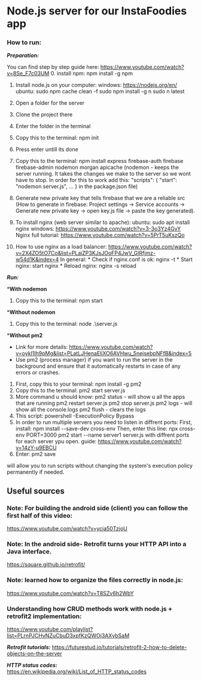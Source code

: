 # Node.js server for our InstaFoodies app

<!-- Working on linux is prefered -->
### How to run:

***Preparation:***


You can find step by step guide here: https://www.youtube.com/watch?v=8Se_F7c03UM
0. install npm: npm install -g npm
1. Install node.js on your computer:
    windows: https://nodejs.org/en/
    ubuntu: sudo npm cache clean -f
            sudo npm install -g n
            sudo n latest
2. Open a folder for the server
3. Clone the project there
4. Enter the folder in the terminal
5. Copy this to the terminal: npm init
6. Press enter untill its done
7. Copy this to the terminal: npm install express firebase-auth firebase firebase-admin nodemon morgan apicache
   (nodemon - keeps the server running. It takes the changes we make to the server so we wont have to stop. In order for this to work add this:
    "scripts": {
        "start": "nodemon server.js",
        ...
    }
    in the package.json file)
 
8. Generate new private key that tells firebase that we are a reliable src
   (How to generate in firebase: 
   Project settings -> Service accounts -> Generate new private key 
                    -> open key.js file -> paste the key generated).
9. To install nginx (web server similar to apache):
    ubuntu: sudo apt install nginx
    windows: https://www.youtube.com/watch?v=3-3o3Yz4GvY
    Nginx full tutorial: https://www.youtube.com/watch?v=5PrT5uKszQo
10. How to use nginx as a load balancer:
    https://www.youtube.com/watch?v=2X4ZO5tO7Co&list=PLaiZP3KJsJOoFP4JwV_GlRfjmz-w54d1K&index=4
    In general: 
        * Check if nginx.conf is ok: nginx -t
        * Start nginx: start nginx
        * Reload nginx: nginx -s reload



***Run:***

***With nodemon**
1. Copy this to the terminal: npm start

***Without nodemon**
1. Copy this to the terminal: node .\server.js

***Without pm2**
* Link for more details: https://www.youtube.com/watch?v=oykl1Ih9pMg&list=PLatLJHenaEliXO6AVHwu_5nejsebpNFfB&index=5
* Use pm2 (process manager) if you want to run the server in the background and ensure that it automatically restarts in case of any errors or crashes.
1. First, copy this to your terminal: npm install -g pm2
2. Copy this to the terminal: pm2 start server.js
3. More command u should know:
     pm2 status - will show u all the apps that are running
     pm2 restart server.js
     pm2 stop server.js
     pm2 logs - will show all the console.logs
     pm2 flush - clears the logs
4. This script: powershell -ExecutionPolicy Bypass
5. In order to run multiple servers you need to listen in diffrent ports:
    First, install: 
        npm install --save-dev cross-env
    Then, enter this line: 
        npx cross-env PORT=3000 pm2 start --name server1 server.js
        with diffrent ports for each server ypu open.
guide: https://www.youtube.com/watch?v=14zY-u9EBCU
6. Enter: pm2 save



 will allow you to run scripts without changing the system's execution policy permanently if needed.


## Useful sources

### Note: For building the android side (client) you can follow the first half of this video:

https://www.youtube.com/watch?v=ycja50TzjoU


### Note: In the android side- Retrofit turns your HTTP API into a Java interface.

https://square.github.io/retrofit/

### Note: learned how to organize the files correctly in node.js:

https://www.youtube.com/watch?v=T8SZv6h2WbY

### Understanding how CRUD methods work with node.js + retrofit2 implementation:

https://www.youtube.com/playlist?list=PLrnPJCHvNZuCbuD3xpfKzQWOj3AXybSaM

***Retrofit tutorials:***  https://futurestud.io/tutorials/retrofit-2-how-to-delete-objects-on-the-server

***HTTP status codes:***  https://en.wikipedia.org/wiki/List_of_HTTP_status_codes
